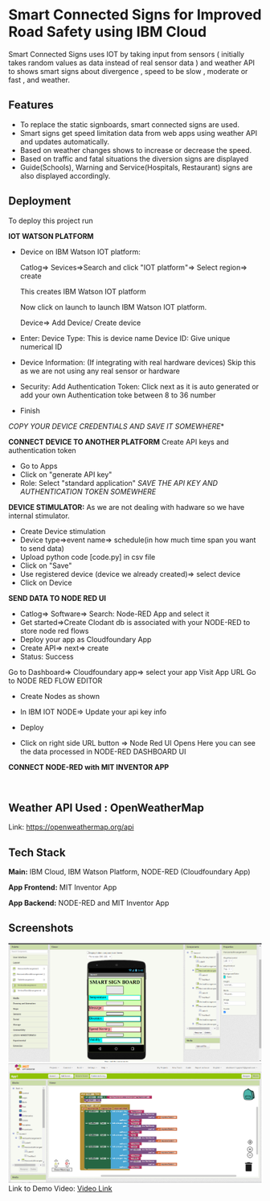 
# Smart Connected Signs for Improved Road Safety using IBM Cloud

Smart Connected Signs uses IOT by taking input from sensors
( initially takes random values as data instead of real sensor 
data ) and weather API to shows smart signs about divergence , 
speed to be slow , moderate or fast , and weather.




## Features

- To replace the static signboards, smart connected signs are used.
- Smart signs get speed limitation data from web apps using weather API and updates automatically.
- Based on weather changes shows to increase or decrease the speed.
- Based on traffic and fatal situations the diversion signs are displayed
- Guide(Schools), Warning and Service(Hospitals, Restaurant) signs are also displayed accordingly.



## Deployment

To deploy this project run

**IOT WATSON PLATFORM**

- Device on IBM Watson IOT platform:

  Catlog=> Sevices=>Search and click "IOT platform"=> Select region=> create

  This creates IBM Watson IOT platform

  Now click on launch to launch IBM Watson IOT platform.

  Device=> Add Device/ Create device
- Enter:
  Device Type: This is device name
  Device ID: Give unique numerical ID

- Device Information: (If integrating with real hardware devices)
  Skip this as we are not using any real sensor or hardware

- Security: Add Authentication Token: 
  Click next as it is auto generated or add your own Authentication
  toke between 8 to 36 number
- Finish

*COPY YOUR DEVICE CREDENTIALS AND SAVE IT SOMEWHERE**

**CONNECT DEVICE TO ANOTHER PLATFORM**
Create API keys and authentication token
- Go to Apps
- Click on "generate API key"
- Role: Select "standard application"
*SAVE THE API KEY AND AUTHENTICATION TOKEN SOMEWHERE*

**DEVICE STIMULATOR:**
As we are not dealing with hadware so we have internal stimulator.

- Create Device stimulation
- Device type=>event name=> schedule(in how much time span you want to send data)
- Upload python code [code.py] in csv file
- Click on "Save"
- Use registered device (device we already created)=> select device
- Click on Device


**SEND DATA TO NODE RED UI**

- Catlog=> Software=> Search:  Node-RED App and select it
-  Get started=>Create
Clodant db is associated with your NODE-RED to store node red flows
- Deploy your app as Cloudfoundary App
- Create API=> next=> create
- Status: Success

Go to Dashboard=> Cloudfoundary app=> select your app
Visit App URL
Go to NODE RED FLOW EDITOR

- Create Nodes as shown 
- In IBM IOT NODE=> Update your api key info
- Deploy

- Click on right side URL button => Node Red UI Opens
Here you can see the data processed in NODE-RED DASHBOARD UI


**CONNECT NODE-RED with MIT INVENTOR APP**





```bash
  
```


## Weather API Used : OpenWeatherMap

Link: https://openweathermap.org/api
## Tech Stack

**Main:** IBM Cloud, IBM Watson Platform, NODE-RED (Cloudfoundary App)

**App Frontend:** MIT Inventor App

**App Backend:** NODE-RED and MIT Inventor App




## Screenshots

![App Front End](https://github.com/anjali-singh22/Smart-Road-Signs-using-IOT/blob/main/images/MITappFrontEnd.png)
![App Backend](https://github.com/anjali-singh22/Smart-Road-Signs-using-IOT/blob/main/images/MITappBackEnd.png)
Link to Demo Video: [Video Link](https://drive.google.com/file/d/1YFFMtgcBEdfzPaRbvu-Fll5EilfyA0Lc/view?usp=sharing)